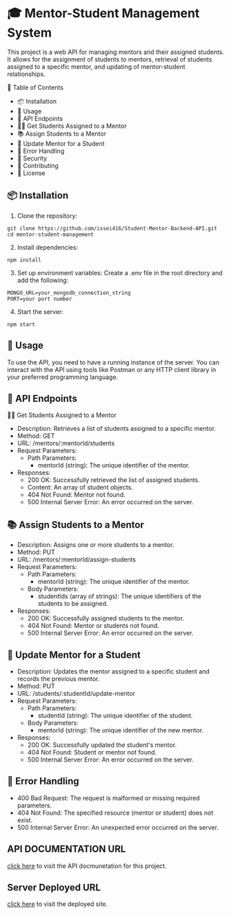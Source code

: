 # 🎓 Mentor-Student Management System
This project is a web API for managing mentors and their assigned students. It allows for the assignment of students to mentors, retrieval of students assigned to a specific mentor, and updating of mentor-student relationships.

📑 Table of Contents
* 📦 Installation
* 🚀 Usage
* 🔗 API Endpoints
* 👨‍🏫 Get Students Assigned to a Mentor
* 📚 Assign Students to a Mentor
* 🔄 Update Mentor for a Student
* 🚧 Error Handling
* 🔐 Security
* 🤝 Contributing
* 📜 License

## 📦 Installation
1. Clone the repository:  
```
git clone https://github.com/issei416/Student-Mentor-Backend-API.git
cd mentor-student-management
```
2. Install dependencies:

```
npm install
```
3. Set up environment variables:
Create a .env file in the root directory and add the following:

```
MONGO_URL=your_mongodb_connection_string
PORT=your port number
```
4. Start the server:

```
npm start
```

## 🚀 Usage
To use the API, you need to have a running instance of the server. You can interact with the API using tools like Postman or any HTTP client library in your preferred programming language.

## 🔗 API Endpoints
👨‍🏫 Get Students Assigned to a Mentor
* Description: Retrieves a list of students assigned to a specific mentor.
* Method: GET
* URL: /mentors/:mentorId/students
* Request Parameters:
    * Path Parameters:
        * mentorId (string): The unique identifier of the mentor.
* Responses:
    * 200 OK: Successfully retrieved the list of assigned students.
    * Content: An array of student objects.
    * 404 Not Found: Mentor not found.
    * 500 Internal Server Error: An error occurred on the server.
## 📚 Assign Students to a Mentor
* Description: Assigns one or more students to a mentor.
* Method: PUT
* URL: /mentors/:mentorId/assign-students
* Request Parameters:
    * Path Parameters:
        * mentorId (string): The unique identifier of the mentor.
    * Body Parameters:
        * studentIds (array of strings): The unique identifiers of the students to be assigned.
* Responses:
    * 200 OK: Successfully assigned students to the mentor.
    * 404 Not Found: Mentor or students not found.
    * 500 Internal Server Error: An error occurred on the server.
## 🔄 Update Mentor for a Student
* Description: Updates the mentor assigned to a specific student and records the previous mentor.
* Method: PUT
* URL: /students/:studentId/update-mentor
* Request Parameters:
    * Path Parameters:
        * studentId (string): The unique identifier of the student.
    * Body Parameters:
        * mentorId (string): The unique identifier of the new mentor.
* Responses:
    * 200 OK: Successfully updated the student's mentor.
    * 404 Not Found: Student or mentor not found.
    * 500 Internal Server Error: An error occurred on the server.
## 🚧 Error Handling  
* 400 Bad Request: The request is malformed or missing required parameters.
* 404 Not Found: The specified resource (mentor or student) does not exist.
* 500 Internal Server Error: An unexpected error occurred on the server.

## API DOCUMENTATION URL 
[click here](https://documenter.getpostman.com/view/36384038/2sA3kUHhef) to visit the API docmunetation for this project.

## Server Deployed URL
[click here](https://student-mentor-api-grnr.onrender.com) to visit the deployed site.